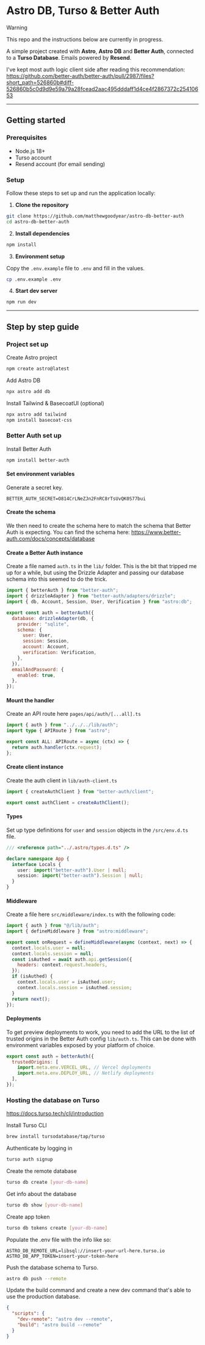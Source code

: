 # Astro DB, Turso & Better Auth

> [!WARNING]  
> This repo and the instructions below are currently in progress.

A simple project created with **Astro**, **Astro DB** and **Better Auth**, connected to a **Turso Database**. Emails powered by **Resend**.

I've kept most auth logic client side after reading this recommendation: https://github.com/better-auth/better-auth/pull/2987/files?short_path=526860b#diff-526860b5c0d9d9e59a79a28fcead2aac495dddaff1d4ce4f2867372c25410653

---

## Getting started

### Prerequisites

- Node.js 18+
- Turso account
- Resend account (for email sending)

### Setup

Follow these steps to set up and run the application locally:

1. **Clone the repository**

```sh
git clone https://github.com/matthewgoodyear/astro-db-better-auth
cd astro-db-better-auth
```

2. **Install dependencies**

```sh
npm install
```

3. **Environment setup**

Copy the `.env.example` file to `.env` and fill in the values.

```sh
cp .env.example .env
```

4. **Start dev server**

```sh
npm run dev
```

---

## Step by step guide

### Project set up

Create Astro project

```sh
npm create astro@latest
```

Add Astro DB

```sh
npx astro add db
```

Install Tailwind & BasecoatUI (optional)

```sh
npx astro add tailwind
npm install basecoat-css
```

### Better Auth set up

Install Better Auth

```sh
npm install better-auth
```

#### Set environment variables

Generate a secret key.

```
BETTER_AUTH_SECRET=O814CrLNeZJn2FnRC8rTsUvQK0S77bui
```

#### Create the schema

We then need to create the schema here to match the schema that Better Auth is expecting. You can find the schema here: https://www.better-auth.com/docs/concepts/database

#### Create a Better Auth instance

Create a file named `auth.ts` in the `lib/` folder. This is the bit that tripped me up for a while, but using the Drizzle Adapter and passing our database schema into this seemed to do the trick.

```js
import { betterAuth } from "better-auth";
import { drizzleAdapter } from "better-auth/adapters/drizzle";
import { db, Account, Session, User, Verification } from "astro:db";

export const auth = betterAuth({
  database: drizzleAdapter(db, {
    provider: "sqlite",
    schema: {
      user: User,
      session: Session,
      account: Account,
      verification: Verification,
    },
  }),
  emailAndPassword: {
    enabled: true,
  },
});
```

#### Mount the handler

Create an API route here `pages/api/auth/[...all].ts`

```ts
import { auth } from "../../../lib/auth";
import type { APIRoute } from "astro";

export const ALL: APIRoute = async (ctx) => {
  return auth.handler(ctx.request);
};
```

#### Create client instance

Create the auth client in `lib/auth-client.ts`

```ts
import { createAuthClient } from "better-auth/client";

export const authClient = createAuthClient();
```

#### Types

Set up type definitions for `user` and `session` objects in the `/src/env.d.ts` file.

```ts
/// <reference path="../.astro/types.d.ts" />

declare namespace App {
  interface Locals {
    user: import("better-auth").User | null;
    session: import("better-auth").Session | null;
  }
}
```

#### Middleware

Create a file here `src/middleware/index.ts` with the following code:

```js
import { auth } from "@/lib/auth";
import { defineMiddleware } from "astro:middleware";

export const onRequest = defineMiddleware(async (context, next) => {
  context.locals.user = null;
  context.locals.session = null;
  const isAuthed = await auth.api.getSession({
    headers: context.request.headers,
  });
  if (isAuthed) {
    context.locals.user = isAuthed.user;
    context.locals.session = isAuthed.session;
  }
  return next();
});
```

#### Deployments

To get preview deployments to work, you need to add the URL to the list of trusted origins in the Better Auth config `lib/auth.ts`. This can be done with environment variables exposed by your platform of choice.

```js
export const auth = betterAuth({
  trustedOrigins: [
    import.meta.env.VERCEL_URL, // Vercel deployments
    import.meta.env.DEPLOY_URL, // Netlify deployments
  ],
});
```

### Hosting the database on Turso

https://docs.turso.tech/cli/introduction

Install Turso CLI

```sh
brew install tursodatabase/tap/turso
```

Authenticate by logging in

```sh
turso auth signup
```

Create the remote database

```sh
turso db create [your-db-name]
```

Get info about the database

```sh
turso db show [your-db-name]
```

Create app token

```sh
turso db tokens create [your-db-name]
```

Populate the .env file with the info like so:

```
ASTRO_DB_REMOTE_URL=libsql://insert-your-url-here.turso.io
ASTRO_DB_APP_TOKEN=insert-your-token-here
```

Push the database schema to Turso.

```sh
astro db push --remote
```

Update the build command and create a new dev command that's able to use the production database.

```json
{
  "scripts": {
    "dev-remote": "astro dev --remote",
    "build": "astro build --remote"
  }
}
```
